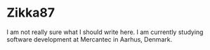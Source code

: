 # Zikka87
I am not really sure what I should write here. I am currently studying software development at Mercantec in Aarhus, Denmark. 
